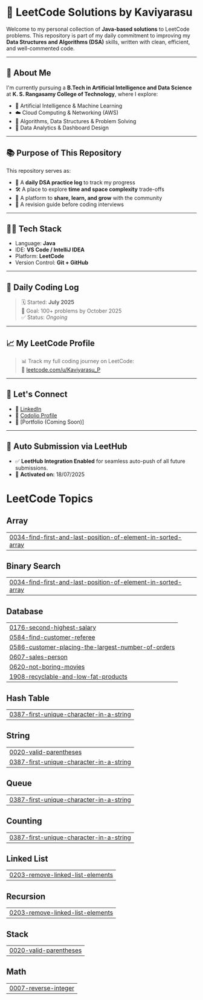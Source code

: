 # 🧠 LeetCode Solutions by Kaviyarasu

Welcome to my personal collection of **Java-based solutions** to LeetCode problems. This repository is part of my daily commitment to improving my **Data Structures and Algorithms (DSA)** skills, written with clean, efficient, and well-commented code.

---

## 🚀 About Me

I'm currently pursuing a **B.Tech in Artificial Intelligence and Data Science** at **K. S. Rangasamy College of Technology**, where I explore:

- 🤖 Artificial Intelligence & Machine Learning  
- ☁️ Cloud Computing & Networking (AWS)  
- 🧠 Algorithms, Data Structures & Problem Solving  
- 🔐 Data Analytics & Dashboard Design

---

## 📚 Purpose of This Repository

This repository serves as:

- 📘 A **daily DSA practice log** to track my progress  
- 🛠️ A place to explore **time and space complexity** trade-offs  
- 💬 A platform to **share, learn, and grow** with the community  
- 🔁 A revision guide before coding interviews

---

## 🧑‍💻 Tech Stack

- Language: **Java**  
- IDE: **VS Code / IntelliJ IDEA**  
- Platform: **LeetCode**  
- Version Control: **Git + GitHub**

---

## 📅 Daily Coding Log

> 🗓️ Started: **July 2025**  
> 🔄 Goal: 100+ problems by October 2025  
> ✅ Status: _Ongoing_

---

## 📈 My LeetCode Profile

> 📊 Track my full coding journey on LeetCode:  
🔗 [leetcode.com/u/Kaviyarasu_P](https://leetcode.com/u/Kaviyarasu_P/)

---



## 🤝 Let's Connect

- 🔗 [LinkedIn](https://www.linkedin.com/in/kaviyarasup2411/)  
- 🧠 [Codolio Profile](https://codolio.com/profile/kaviyarasu)  
- 💼 [Portfolio (Coming Soon)]

---

## 🔄 Auto Submission via LeetHub

- ✅ **LeetHub Integration Enabled** for seamless auto-push of all future submissions.
- 📅 **Activated on:** 18/07/2025  

<!---LeetCode Topics Start-->
# LeetCode Topics
## Array
|  |
| ------- |
| [0034-find-first-and-last-position-of-element-in-sorted-array](https://github.com/Kaviyarasu24/Leetcode/tree/master/0034-find-first-and-last-position-of-element-in-sorted-array) |
## Binary Search
|  |
| ------- |
| [0034-find-first-and-last-position-of-element-in-sorted-array](https://github.com/Kaviyarasu24/Leetcode/tree/master/0034-find-first-and-last-position-of-element-in-sorted-array) |
## Database
|  |
| ------- |
| [0176-second-highest-salary](https://github.com/Kaviyarasu24/Leetcode/tree/master/0176-second-highest-salary) |
| [0584-find-customer-referee](https://github.com/Kaviyarasu24/Leetcode/tree/master/0584-find-customer-referee) |
| [0586-customer-placing-the-largest-number-of-orders](https://github.com/Kaviyarasu24/Leetcode/tree/master/0586-customer-placing-the-largest-number-of-orders) |
| [0607-sales-person](https://github.com/Kaviyarasu24/Leetcode/tree/master/0607-sales-person) |
| [0620-not-boring-movies](https://github.com/Kaviyarasu24/Leetcode/tree/master/0620-not-boring-movies) |
| [1908-recyclable-and-low-fat-products](https://github.com/Kaviyarasu24/Leetcode/tree/master/1908-recyclable-and-low-fat-products) |
## Hash Table
|  |
| ------- |
| [0387-first-unique-character-in-a-string](https://github.com/Kaviyarasu24/Leetcode/tree/master/0387-first-unique-character-in-a-string) |
## String
|  |
| ------- |
| [0020-valid-parentheses](https://github.com/Kaviyarasu24/Leetcode/tree/master/0020-valid-parentheses) |
| [0387-first-unique-character-in-a-string](https://github.com/Kaviyarasu24/Leetcode/tree/master/0387-first-unique-character-in-a-string) |
## Queue
|  |
| ------- |
| [0387-first-unique-character-in-a-string](https://github.com/Kaviyarasu24/Leetcode/tree/master/0387-first-unique-character-in-a-string) |
## Counting
|  |
| ------- |
| [0387-first-unique-character-in-a-string](https://github.com/Kaviyarasu24/Leetcode/tree/master/0387-first-unique-character-in-a-string) |
## Linked List
|  |
| ------- |
| [0203-remove-linked-list-elements](https://github.com/Kaviyarasu24/Leetcode/tree/master/0203-remove-linked-list-elements) |
## Recursion
|  |
| ------- |
| [0203-remove-linked-list-elements](https://github.com/Kaviyarasu24/Leetcode/tree/master/0203-remove-linked-list-elements) |
## Stack
|  |
| ------- |
| [0020-valid-parentheses](https://github.com/Kaviyarasu24/Leetcode/tree/master/0020-valid-parentheses) |
## Math
|  |
| ------- |
| [0007-reverse-integer](https://github.com/Kaviyarasu24/Leetcode/tree/master/0007-reverse-integer) |
<!---LeetCode Topics End-->
